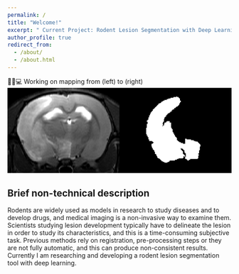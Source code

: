 ```yaml
---
permalink: /
title: "Welcome!"
excerpt: " Current Project: Rodent Lesion Segmentation with Deep Learning"
author_profile: true
redirect_from: 
  - /about/
  - /about.html
---
```


🧠🐭💻 Working on mapping from (left) to (right)
![Lesions](https://raw.githubusercontent.com/jmlipman/jmlipman.github.io/master/images/lesions.png)


## Brief non-technical description
Rodents are widely used as models in research to study diseases and to develop drugs, and medical imaging is a non-invasive way to examine them. Scientists studying lesion development typically have to delineate the lesion in order to study its characteristics, and this is a time-consuming subjective task. Previous methods rely on registration, pre-processing steps or they are not fully automatic, and this can produce non-consistent results. Currently I am researching and developing a rodent lesion segmentation tool with deep learning.

